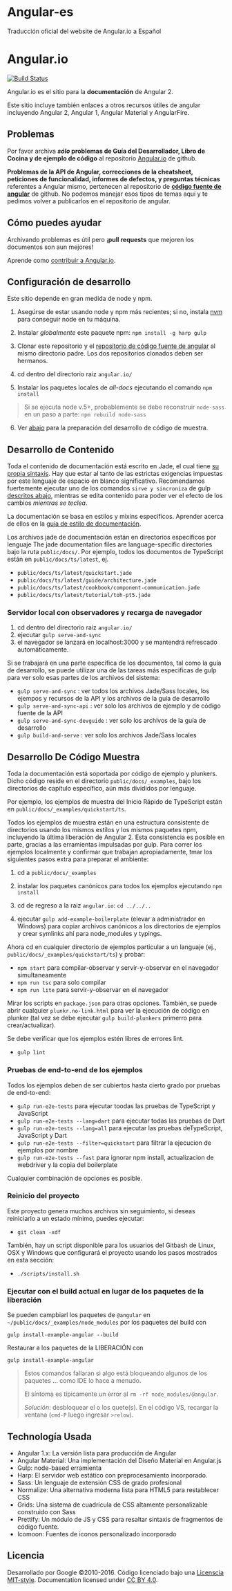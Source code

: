 # Angular-es
Traducción oficial del website de Angular.io a Español

# Angular.io
[![Build Status][travis-badge]][travis-badge-url]

Angular.io es el sitio para la **documentación** de Angular 2.

Este sitio incluye también enlaces a otros recursos útiles de angular incluyendo
Angular 2, Angular 1, Angular Material y AngularFire.

## Problemas

Por favor archiva **_sólo_ problemas de Guía del Desarrollador, Libro de Cocina y de ejemplo de código** al
repositorio [Angular.io](https://github.com/angular/angular.io/issues) de github.

**Problemas de la API de Angular, correcciones de la cheatsheet, peticiones de funcionalidad, informes de defectos, y preguntas técnicas** referentes a Angular mismo,
pertenecen al repositorio de [**código fuente de angular**](https://github.com/angular/angular/issues) de github.
No podemos manejar esos tipos de temas aquí y te pedimos volver a publicarlos en el repositorio de angular.

## Cómo puedes ayudar

Archivando problemas es útil pero ¡**pull requests** que mejoren los documentos son aun mejores!

Aprende como [contribuir a Angular.io](https://github.com/angular/angular.js/blob/master/CONTRIBUTING.md).

## Configuración de desarrollo
Este sitio depende en gran medida de node y npm.

1. Asegúrse de estar usando node y npm más recientes;
si no, instala [nvm](https://github.com/creationix/nvm) para conseguir node en tu máquina.

2. Instalar *globalmente* este paquete npm: `npm install -g harp gulp`

3. Clonar este repositorio y el [repositorio de código fuente de angular](https://github.com/angular/angular) al mismo directorio padre.
Los dos repositorios clonados deben ser hermanos.

4. cd dentro del directorio raiz `angular.io/`

5. Instalar los paquetes locales de *all-docs* ejecutando el comando `npm install`
> Si se ejecuta node v.5+, probablemente se debe reconstruir `node-sass` en un paso a parte: `npm rebuild node-sass`

6. Ver [abajo](#desarrollo-de-código-muestra) para la preparación del desarrollo de código de muestra.

## Desarrollo de Contenido
Toda el contenido de documentación está escrito en Jade, el cual tiene [su propia sintaxis](http://jade-lang.com/reference/).
Hay que estar al tanto de las estrictas exigencias impuestas por este lenguaje de espacio en blanco significativo.
Recomendamos fuertemente ejecutar uno de los comandos `sirve y sincroniza` de gulp [descritos abajo](#serve-and-sync),
mientras se edita contenido para poder ver el efecto de los cambios *mientras se teclea*. 

La documentación se basa en estilos y mixins específicos.
Aprender acerca de ellos en la [guía de estilo de documentación](https://angular.io/docs/ts/latest/styleguide.html).

Los archivos jade de documentación están en directorios específicos por lenguaje
The jade documentation files are language-specific directories bajo la ruta `public/docs/`.
Por ejemplo, todos los documentos de TypeScript están en `public/docs/ts/latest`, ej.
- `public/docs/ts/latest/quickstart.jade`
- `public/docs/ts/latest/guide/architecture.jade`
- `public/docs/ts/latest/cookbook/component-communication.jade`
- `public/docs/ts/latest/tutorial/toh-pt5.jade`

### Servidor local con observadores y recarga de navegador
1. cd dentro del directorio raiz `angular.io/`
1. ejecutar `gulp serve-and-sync`
1. el navegador se lanzará en localhost:3000 y se mantendrá refrescado automáticamente.

<a id="serve-and-sync"></a>
Si se trabajará en una parte especifica de los documentos, tal como la guía de desarrollo, se puede utilizar una de las tareas más especificas de gulp para ver solo esas partes de los archivos del sistema:

* `gulp serve-and-sync` : ver todos los archivos Jade/Sass locales, los ejempos y recursos de la API y los archivos de la guía de desarrollo
* `gulp serve-and-sync-api` : ver solo los archivos de ejemplo y de código fuente de la API
* `gulp serve-and-sync-devguide` : ver solo los archivos de la guía de desarrollo
* `gulp build-and-serve` : ver solo los archivos Jade/Sass locales

## Desarrollo De Código Muestra

Toda la documentación está soportada por código de ejemplo y plunkers.
Dicho código reside en el directorio `public/docs/_examples`, bajo los directorios de capítulo específico, aún más divididos por lenguaje.

Por ejemplo, los ejemplos de muestra del Inicio Rápido de TypeScript están en `public/docs/_examples/quickstart/ts`.

Todos los ejemplos de muestra están en una estructura consistente de directorios usando los mismos estilos y los mismos paquetes npm, incluyendo la última liberación de Angular 2.
Esta consistencia es posible en parte, gracias a las erramientas impulsadas por gulp.
Para correr los ejemplos localmente y confirmar que trabajan apropiadamente,
tmar los siguientes pasos extra para preparar el ambiente:

1. cd a `public/docs/_examples`

1. instalar los paquetes canónicos para todos los ejemplos ejecutando `npm install`

1. cd de regreso a la raiz `angular.io`: `cd ../../..`

1. ejecutar `gulp add-example-boilerplate` (elevar a administrador en Windows)
para copiar archivos canónicos a los directorios de ejemplos y crear symlinks ahí para node_modules y typings.


Ahora cd en cualquier directorio de ejemplos particular a un languaje (ej., `public/docs/_examples/quickstart/ts`) y probar:
- `npm start`  para compilar-observar y servir-y-observar en el navegador simultaneamente
- `npm run tsc` para solo compilar
- `npm run lite` para servir-y-observar en el navegador

Mirar los scripts en `package.json` para otras opciones.
También, se puede abrir cualquier `plunkr.no-link.html` para ver la ejecución de código en plunker
(tal vez se debe ejecutar `gulp build-plunkers` primerro para crear/actualizar).

Se debe verificar que los ejemplos estén libres de errores lint.
- `gulp lint`

### Pruebas de end-to-end de los ejemplos

Todos los ejemplos deben de ser cubiertos hasta cierto grado por pruebas de end-to-end:
- `gulp run-e2e-tests` para ejecutar toodas las pruebas de TypeScript y JavaScript
- `gulp run-e2e-tests --lang=dart` para ejecutar todas las pruebas de Dart
- `gulp run-e2e-tests --lang=all` para ejecutar las pruebas deTypeScript, JavaScript y Dart
- `gulp run-e2e-tests --filter=quickstart` para filtrar la ejecucion de ejemplos por nombre
- `gulp run-e2e-tests --fast` para ignorar npm install, actualizacion de webdriver y la copia del boilerplate

Cualquier combinación de opciones es posible.

### Reinicio del proyecto
Este proyecto genera muchos archivos sin seguimiento, si deseas reiniciarlo a un estado mínimo, puedes ejecutar:

- `git clean -xdf`

También, hay un script disponible para los usuarios del Gitbash de Linux, OSX y Windows que configurará el proyecto usando los pasos mostrados en esta sección:

- `./scripts/install.sh`

### Ejecutar con el build actual en lugar de los paquetes de la liberación
Se pueden campbiarl los paquetes de `@angular` en `~/public/docs/_examples/node_modules` por los paquetes del build con
```
gulp install-example-angular --build
```
Restaurar a los paquetes de la LIBERACIÓN con
```
gulp install-example-angular
```
>Estos comandos fallaran si algo está bloqueando algunos de los paquetes ... como IDE lo hace a menudo.
>
>El síntoma es típicamente un error al `rm -rf node_modules/@angular`.
>
>_Solución_: desbloquear el o los quete(s). En el código VS, recargar la ventana (`cmd-P` luego ingresar `>relow`).


## Technología Usada
- Angular 1.x: La versión lista para producción de Angular
- Angular Material: Una implementación del Diseño Material en Angular.js
- Gulp: node-based erramienta
- Harp: El servidor web estático con preprocesamiento incorporado.
- Sass: Un lenguaje de extensión CSS de grado profesional
- Normalize: Una alternativa moderna lista para HTML5 para restablecer CSS
- Grids: Una sistema de cuadrícula de CSS altamente personalizable construido con Sass
- Prettify: Un módulo de JS y CSS para resaltar sintaxis de fragmentos de código fuente.
- Icomoon: Fuentes de iconos personalizado incorporado


## Licencia
Desarrollado por Google ©2010-2016. Código licenciado bajo una [Licenscia MIT-style](https://github.com/angular.io/blob/master/LICENSE). Documentation licensed under [CC BY 4.0](http://creativecommons.org/licenses/by/4.0/).

[travis-badge]: https://travis-ci.org/angular/angular.io.svg?branch=master
[travis-badge-url]: https://travis-ci.org/angular/angular.io

